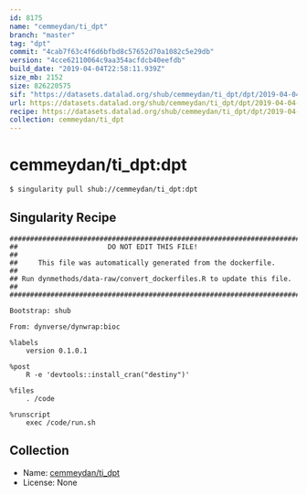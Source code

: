 ```yaml
---
id: 8175
name: "cemmeydan/ti_dpt"
branch: "master"
tag: "dpt"
commit: "4cab7f63c4f6d6bfbd8c57652d70a1082c5e29db"
version: "4cce62110064c9aa354acfdcb40eefdb"
build_date: "2019-04-04T22:58:11.939Z"
size_mb: 2152
size: 826220575
sif: "https://datasets.datalad.org/shub/cemmeydan/ti_dpt/dpt/2019-04-04-4cab7f63-4cce6211/4cce62110064c9aa354acfdcb40eefdb.simg"
url: https://datasets.datalad.org/shub/cemmeydan/ti_dpt/dpt/2019-04-04-4cab7f63-4cce6211/
recipe: https://datasets.datalad.org/shub/cemmeydan/ti_dpt/dpt/2019-04-04-4cab7f63-4cce6211/Singularity
collection: cemmeydan/ti_dpt
---
```


# cemmeydan/ti_dpt:dpt

```bash
$ singularity pull shub://cemmeydan/ti_dpt:dpt
```

## Singularity Recipe

```singularity
########################################################################
##                      DO NOT EDIT THIS FILE!                        ##
##     This file was automatically generated from the dockerfile.     ##
## Run dynmethods/data-raw/convert_dockerfiles.R to update this file. ##
########################################################################

Bootstrap: shub

From: dynverse/dynwrap:bioc

%labels
    version 0.1.0.1

%post
    R -e 'devtools::install_cran("destiny")'

%files
    . /code

%runscript
    exec /code/run.sh
```

## Collection

 - Name: [cemmeydan/ti_dpt](https://github.com/cemmeydan/ti_dpt)
 - License: None


